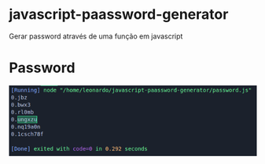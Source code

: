 # javascript-paassword-generator

Gerar password através de uma função em javascript

# Password

![](/imagem/pass.png)
